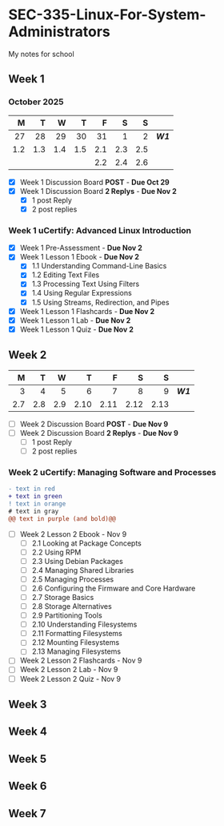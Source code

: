 # SEC-335-Linux-For-System-Administrators
My notes for school

## Week 1
### October 2025
|   M |   T |   W |   T |   F |   S |   S |           |
| --: | --: | --: | --: | --: | --: | --: | --------: |
|  27 |  28 |  29 |  30 |  31 |   1 |   2 | ***W1***  |
| 1.2 | 1.3 | 1.4 | 1.5 | 2.1 | 2.3 | 2.5 |           |
|     |     |     |     | 2.2 | 2.4 | 2.6 |           |

- [x] Week 1 Discussion Board **POST** - **Due Oct 29**
- [x] Week 1 Discussion Board **2 Replys** - **Due Nov 2**
  - [x] 1 post Reply
  - [x] 2 post replies
### Week 1 uCertify: Advanced Linux Introduction
- [x] Week 1 Pre-Assessment - **Due Nov 2**
- [x] Week 1 Lesson 1 Ebook - **Due Nov 2**
  - [x] 1.1 Understanding Command-Line Basics
  - [x] 1.2 Editing Text Files
  - [x] 1.3 Processing Text Using Filters
  - [x] 1.4 Using Regular Expressions
  - [x] 1.5 Using Streams, Redirection, and Pipes
- [x] Week 1 Lesson 1 Flashcards - **Due Nov 2**
- [x] Week 1 Lesson 1 Lab - **Due Nov 2**
- [x] Week 1 Lesson 1 Quiz - **Due Nov 2**

## Week 2
|   M |   T |   W |   T |   F |   S |   S |           |
| --: | --: | --: | --: | --: | --: | --: | --------: |
|   3 |   4 |   5 |   6 |   7 |   8 |   9 | ***W1***  |
| 2.7 | 2.8 | 2.9 | 2.10| 2.11| 2.12| 2.13|           |

- [ ] Week 2 Discussion Board **POST** - **Due Nov 9**
- [ ] Week 2 Discussion Board **2 Replys** - **Due Nov 9**
  - [ ] 1 post Reply
  - [ ] 2 post replies
### Week 2 uCertify: Managing Software and Processes
```diff
- text in red
+ text in green
! text in orange
# text in gray
@@ text in purple (and bold)@@
```
- [ ] Week 2 Lesson 2 Ebook - Nov 9
  - [ ] 2.1  Looking at Package Concepts
  - [ ] 2.2  Using RPM
  - [ ] 2.3  Using Debian Packages
  - [ ] 2.4  Managing Shared Libraries
  - [ ] 2.5  Managing Processes
  - [ ] 2.6  Configuring the Firmware and Core Hardware
  - [ ] 2.7  Storage Basics
  - [ ] 2.8  Storage Alternatives
  - [ ] 2.9  Partitioning Tools
  - [ ] 2.10  Understanding Filesystems
  - [ ] 2.11  Formatting Filesystems
  - [ ] 2.12  Mounting Filesystems
  - [ ] 2.13  Managing Filesystems
- [ ] Week 2 Lesson 2 Flashcards - Nov 9
- [ ] Week 2 Lesson 2 Lab - Nov 9
- [ ] Week 2 Lesson 2 Quiz - Nov 9

## Week 3

## Week 4

## Week 5

## Week 6

## Week 7
